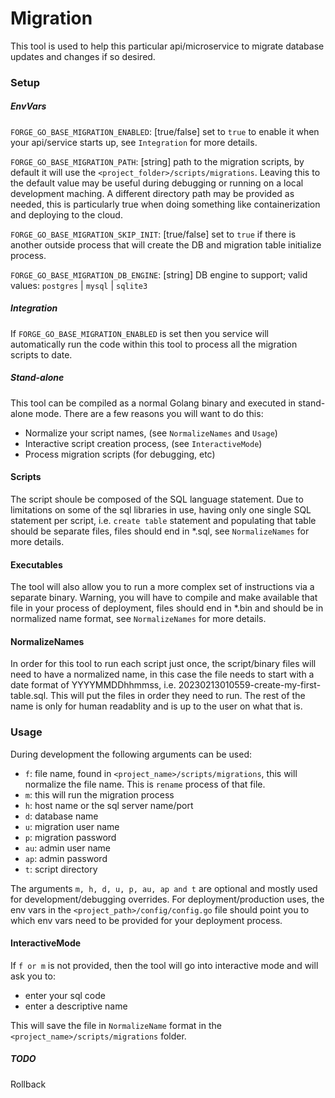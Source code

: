 # Migration

This tool is used to help this particular api/microservice to migrate database updates and changes if so desired.

### Setup

##### EnvVars
`FORGE_GO_BASE_MIGRATION_ENABLED`: [true/false] set to `true` to enable it when your api/service starts up, see `Integration` for more details.

`FORGE_GO_BASE_MIGRATION_PATH`: [string] path to the migration scripts, by default it will use the `<project_folder>/scripts/migrations`. Leaving this to the default value may be useful during debugging or running on a local development maching. A different directory path may be provided as needed, this is particularly true when doing something like containerization and deploying to the cloud.

`FORGE_GO_BASE_MIGRATION_SKIP_INIT`: [true/false] set to `true` if there is another outside process that will create the DB and migration table initialize process.

`FORGE_GO_BASE_MIGRATION_DB_ENGINE`: [string] DB engine to support; valid values: `postgres` | `mysql` | `sqlite3`

##### Integration
If `FORGE_GO_BASE_MIGRATION_ENABLED` is set then you service will automatically run the code within this tool to process all the migration scripts to date.

##### Stand-alone
This tool can be compiled as a normal Golang binary and executed in stand-alone mode.  There are a few reasons you will want to do this:

- Normalize your script names, (see `NormalizeNames` and `Usage`)
- Interactive script creation process, (see `InteractiveMode`)
- Process migration scripts (for debugging, etc)

#### Scripts
The script shoule be composed of the SQL language statement.  Due to limitations on some of the sql libraries in use, having only one single SQL statement per script, i.e. `create table` statement and populating that table should be separate files, files should end in *.sql, see `NormalizeNames` for more details.

#### Executables
The tool will also allow you to run a more complex set of instructions via a separate binary.  Warning, you will have to compile and make available that file in your process of deployment, files should end in *.bin and should be in normalized name format, see `NormalizeNames` for more details.

#### NormalizeNames
In order for this tool to run each script just once, the script/binary files will need to have a normalized name, in this case the file needs to start with a date format of YYYYMMDDhhmmss, i.e. 20230213010559-create-my-first-table.sql.  This will put the files in order they need to run.  The rest of the name is only for human readablity and is up to the user on what that is.

### Usage

During development the following arguments can be used:
- `f`: file name, found in `<project_name>/scripts/migrations`, this will normalize the file name.  This is `rename` process of that file.
- `m`: this will run the migration process
- `h`: host name or the sql server name/port
- `d`: database name
- `u`: migration user name
- `p`: migration password
- `au`: admin user name
- `ap`: admin password
- `t`: script directory

The arguments `m, h, d, u, p, au, ap and t` are optional and mostly used for development/debugging overrides.  For deployment/production uses, the env vars in the `<project_path>/config/config.go` file should point you to which env vars need to be provided for your deployment process.

#### InteractiveMode
If `f or m` is not provided, then the tool will go into interactive mode and will ask you to:
- enter your sql code
- enter a descriptive name

This will save the file in `NormalizeName` format in the `<project_name>/scripts/migrations` folder.

##### TODO
Rollback